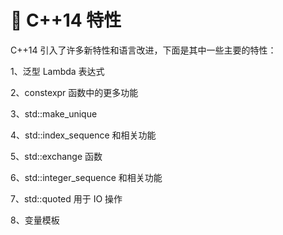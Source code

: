 # 🍎 C++14 特性

C++14 引入了许多新特性和语言改进，下面是其中一些主要的特性：

1、泛型 Lambda 表达式

2、constexpr 函数中的更多功能

3、std::make_unique

4、std::index_sequence 和相关功能

5、std::exchange 函数

6、std::integer_sequence 和相关功能

7、std::quoted 用于 IO 操作

8、变量模板
